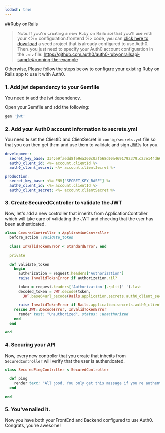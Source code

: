 ```yaml
---
lodash: true
---
```


##Ruby on Rails

> Note: If you're creating a new Ruby on Rails api that you'll use with your <%= configuration.frontend %> code, you can [click here to download](https://github.com/auth0/auth0-rubyonrailsapi-sample/archive/master.zip) a seed project that is already configured to use Auth0.
Then, you just need to specify your Auth0 account configuration in the `.env` file: https://github.com/auth0/auth0-rubyonrailsapi-sample#running-the-example

Otherwise, Please follow the steps below to configure your existing Ruby on Rails app to use it with Auth0.

### 1. Add jwt dependency to your Gemfile

You need to add the jwt dependency.

Open your Gemfile and add the following:

````js
gem 'jwt'
````

### 2. Add your Auth0 account information to secrets.yml

You need to set the ClientID and ClientSecret in `config/secrets.yml` file so that you can then get them and use them to validate and sign [JWT](https://docs.auth0.com/jwt)s for you.

````yaml
development:
  secret_key_base: 3342e9faedd8fe9ea360c0af568d00a46917923791c23e144d66849b272d2ff63e743f9bb209dab7d6e732bb5f919e46e3fe552b8919140805bb89c346e68876,
  auth0_client_id: <%= account.clientId %>
  auth0_client_secret: <%= account.clientSecret %>

production:
  secret_key_base: <%= ENV["SECRET_KEY_BASE"] %>
  auth0_client_id: <%= account.clientId %>
  auth0_client_secret: <%= account.clientSecret %>
````

### 3. Create SecuredController to validate the JWT

Now, let's add a new controller that inherits from ApplicationController which will take care of validating the JWT and checking that the user has been authenticated.

````ruby
class SecuredController < ApplicationController
  before_action :validate_token

  class InvalidTokenError < StandardError; end

  private

  def validate_token
    begin
      authorization = request.headers['Authorization']
      raise InvalidTokenError if authorization.nil?

      token = request.headers['Authorization'].split(' ').last
      decoded_token = JWT.decode(token,
        JWT.base64url_decode(Rails.application.secrets.auth0_client_secret))

      raise InvalidTokenError if Rails.application.secrets.auth0_client_id != decoded_token[0]["aud"]
    rescue JWT::DecodeError, InvalidTokenError
      render text: "Unauthorized", status: :unauthorized
    end
  end

end
````

### 4. Securing your API

Now, every new controller that you create that inherits from `SecuredController` will verify that the user is authenticated.

````ruby
class SecuredPingController < SecuredController

  def ping
    render text: "All good. You only get this message if you're authenticated"
  end

end
````

### 5. You've nailed it.

Now you have both your FrontEnd and Backend configured to use Auth0. Congrats, you're awesome!
